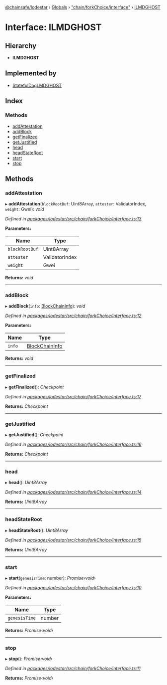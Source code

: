 [@chainsafe/lodestar](../README.md) › [Globals](../globals.md) › ["chain/forkChoice/interface"](../modules/_chain_forkchoice_interface_.md) › [ILMDGHOST](_chain_forkchoice_interface_.ilmdghost.md)

# Interface: ILMDGHOST

## Hierarchy

* **ILMDGHOST**

## Implemented by

* [StatefulDagLMDGHOST](../classes/_chain_forkchoice_statefuldag_lmdghost_.statefuldaglmdghost.md)

## Index

### Methods

* [addAttestation](_chain_forkchoice_interface_.ilmdghost.md#addattestation)
* [addBlock](_chain_forkchoice_interface_.ilmdghost.md#addblock)
* [getFinalized](_chain_forkchoice_interface_.ilmdghost.md#getfinalized)
* [getJustified](_chain_forkchoice_interface_.ilmdghost.md#getjustified)
* [head](_chain_forkchoice_interface_.ilmdghost.md#head)
* [headStateRoot](_chain_forkchoice_interface_.ilmdghost.md#headstateroot)
* [start](_chain_forkchoice_interface_.ilmdghost.md#start)
* [stop](_chain_forkchoice_interface_.ilmdghost.md#stop)

## Methods

###  addAttestation

▸ **addAttestation**(`blockRootBuf`: Uint8Array, `attester`: ValidatorIndex, `weight`: Gwei): *void*

*Defined in [packages/lodestar/src/chain/forkChoice/interface.ts:13](https://github.com/ChainSafe/lodestar/blob/2fb982b/packages/lodestar/src/chain/forkChoice/interface.ts#L13)*

**Parameters:**

Name | Type |
------ | ------ |
`blockRootBuf` | Uint8Array |
`attester` | ValidatorIndex |
`weight` | Gwei |

**Returns:** *void*

___

###  addBlock

▸ **addBlock**(`info`: [BlockChainInfo](_chain_forkchoice_interface_.blockchaininfo.md)): *void*

*Defined in [packages/lodestar/src/chain/forkChoice/interface.ts:12](https://github.com/ChainSafe/lodestar/blob/2fb982b/packages/lodestar/src/chain/forkChoice/interface.ts#L12)*

**Parameters:**

Name | Type |
------ | ------ |
`info` | [BlockChainInfo](_chain_forkchoice_interface_.blockchaininfo.md) |

**Returns:** *void*

___

###  getFinalized

▸ **getFinalized**(): *Checkpoint*

*Defined in [packages/lodestar/src/chain/forkChoice/interface.ts:17](https://github.com/ChainSafe/lodestar/blob/2fb982b/packages/lodestar/src/chain/forkChoice/interface.ts#L17)*

**Returns:** *Checkpoint*

___

###  getJustified

▸ **getJustified**(): *Checkpoint*

*Defined in [packages/lodestar/src/chain/forkChoice/interface.ts:16](https://github.com/ChainSafe/lodestar/blob/2fb982b/packages/lodestar/src/chain/forkChoice/interface.ts#L16)*

**Returns:** *Checkpoint*

___

###  head

▸ **head**(): *Uint8Array*

*Defined in [packages/lodestar/src/chain/forkChoice/interface.ts:14](https://github.com/ChainSafe/lodestar/blob/2fb982b/packages/lodestar/src/chain/forkChoice/interface.ts#L14)*

**Returns:** *Uint8Array*

___

###  headStateRoot

▸ **headStateRoot**(): *Uint8Array*

*Defined in [packages/lodestar/src/chain/forkChoice/interface.ts:15](https://github.com/ChainSafe/lodestar/blob/2fb982b/packages/lodestar/src/chain/forkChoice/interface.ts#L15)*

**Returns:** *Uint8Array*

___

###  start

▸ **start**(`genesisTime`: number): *Promise‹void›*

*Defined in [packages/lodestar/src/chain/forkChoice/interface.ts:10](https://github.com/ChainSafe/lodestar/blob/2fb982b/packages/lodestar/src/chain/forkChoice/interface.ts#L10)*

**Parameters:**

Name | Type |
------ | ------ |
`genesisTime` | number |

**Returns:** *Promise‹void›*

___

###  stop

▸ **stop**(): *Promise‹void›*

*Defined in [packages/lodestar/src/chain/forkChoice/interface.ts:11](https://github.com/ChainSafe/lodestar/blob/2fb982b/packages/lodestar/src/chain/forkChoice/interface.ts#L11)*

**Returns:** *Promise‹void›*
